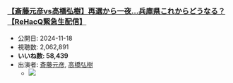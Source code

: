 ### [【斎藤元彦vs高橋弘樹】再選から一夜...兵庫県これからどうなる？【ReHacQ緊急生配信】](https://www.youtube.com/watch?v=H_e67-Dxr8o)
-   公開日: 2024-11-18
-   視聴数: 2,062,891
-   **いいね数: 58,439**
-   出演者: [斎藤元彦](/rehacq_fan/people/斎藤元彦 "wikilink"), [高橋弘樹](/rehacq_fan/people/高橋弘樹 "wikilink")
    - [![](https://img.youtube.com/vi/H_e67-Dxr8o/hqdefault.jpg)](https://www.youtube.com/watch?v=H_e67-Dxr8o)
